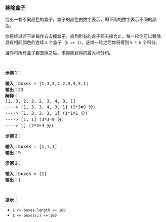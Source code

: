 ### [移除盒子](https://leetcode-cn.com/problems/remove-boxes)

<p>给出一些不同颜色的盒子，盒子的颜色由数字表示，即不同的数字表示不同的颜色。</p>

<p>你将经过若干轮操作去去掉盒子，直到所有的盒子都去掉为止。每一轮你可以移除具有相同颜色的连续 <code>k</code> 个盒子（<code>k >= 1</code>），这样一轮之后你将得到 <code>k * k</code> 个积分。</p>

<p>当你将所有盒子都去掉之后，求你能获得的最大积分和。</p>

<p> </p>

<p><strong>示例 1：</strong></p>

<pre>
<strong>输入：</strong>boxes = [1,3,2,2,2,3,4,3,1]
<strong>输出：</strong>23
<strong>解释：</strong>
[1, 3, 2, 2, 2, 3, 4, 3, 1] 
----> [1, 3, 3, 4, 3, 1] (3*3=9 分) 
----> [1, 3, 3, 3, 1] (1*1=1 分) 
----> [1, 1] (3*3=9 分) 
----> [] (2*2=4 分)
</pre>

<p><strong>示例 2：</strong></p>

<pre>
<strong>输入：</strong>boxes = [1,1,1]
<strong>输出：</strong>9
</pre>

<p><strong>示例 3：</strong></p>

<pre>
<strong>输入：</strong>boxes = [1]
<strong>输出：</strong>1
</pre>

<p> </p>

<p><strong>提示：</strong></p>

<ul>
	<li><code>1 <= boxes.length <= 100</code></li>
	<li><code>1 <= boxes[i] <= 100</code></li>
</ul>
